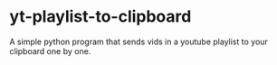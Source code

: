 # yt-playlist-to-clipboard
A simple python program that sends vids in a youtube playlist to your clipboard one by one.
